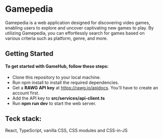 # Gamepedia
Gamepedia is a web application designed for discovering video games, enabling users to explore and uncover captivating new games to play. By utilizing Gamepedia, you can effortlessly search for games based on various criteria such as platform, genre, and more.

## Getting Started

#### To get started with GameHub, follow these steps:

* Clone this repository to your local machine.
* Run npm install to install the required dependencies.
* Get a **RAWG API key** at https://rawg.io/apidocs. You'll have to create an account first.
* Add the API key to **src/services/api-client.ts**
* Run **npm run dev** to start the web server.
  
## Teck stack:
React, TypeScript, vanilla CSS, CSS modules and CSS-in-JS

